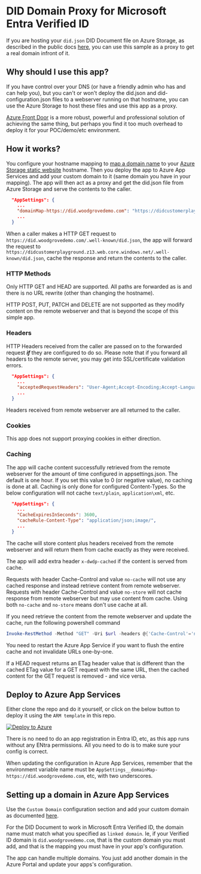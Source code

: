 # DID Domain Proxy for Microsoft Entra Verified ID

If you are hosting your `did.json` DID Document file on Azure Storage, as described in the public docs [here](https://learn.microsoft.com/en-us/entra/verified-id/how-to-dnsbind#linked-domain-made-easy-for-developers), you can use this sample as a proxy to get a real domain infront of it.

## Why should I use this app?

If you have control over your DNS (or have a friendly admin who has and can help you), but you can't or won't deploy the did.json and did-configuration.json files to a webserver 
running on that hostname, you can use the Azure Storage to host these files and use this app as a proxy.

[Azure Front Door](https://learn.microsoft.com/en-us/azure/storage/blobs/storage-custom-domain-name?tabs=azure-portal#map-a-custom-domain-with-https-enabled) is a more robust, powerful and professional solution of achieving the same thing, but perhaps you find it too much overhead to deploy it for your POC/demo/etc environment.

## How it works?

You configure your hostname mapping to [map a domain name](https://learn.microsoft.com/en-us/azure/app-service/app-service-web-tutorial-custom-domain) to your [Azure Storage static website](https://learn.microsoft.com/en-us/azure/storage/blobs/storage-blob-static-website) hostname. Then you deploy the app to Azure App Services and add your custom domain to it (same domain you have in your mapping).
The app will then act as a proxy and get the did.json file from Azure Storage and serve the contents to the caller.

```JSON
  "AppSettings": {
    ...
    "domainMap-https://did.woodgrovedemo.com": "https://didcustomerplayground.z13.web.core.windows.net",
    ...
  }

``` 

When a caller makes a HTTP GET request to `https://did.woodgrovedemo.com/.well-known/did.json`, the app will forward the request to `https://didcustomerplayground.z13.web.core.windows.net/.well-known/did.json`, 
cache the response and return the contents to the caller.

### HTTP Methods

Only HTTP GET and HEAD are supported. All paths are forwarded as is and there is no URL rewrite (other than changing the hostname).

HTTP POST, PUT, PATCH and DELETE are not supported as they modify content on the remote webserver 
and that is beyond the scope of this simple app.

### Headers

HTTP Headers received from the caller are passed on to the forwarded request ***if*** they are configured to do so. 
Please note that if you forward all headers to the remote server, you may get into SSL/certificate validation errors.

```JSON
  "AppSettings": {
    ...
    "acceptedRequestHeaders": "User-Agent;Accept-Encoding;Accept-Language"
    ...
  }

```

Headers received from remote webserver are all returned to the caller.

### Cookies

This app does not support proxying cookies in either direction.

### Caching

The app will cache content successfully retrieved from the remote webserver for the amount of time configured in appsettings.json. The default is one hour.
If you set this value to 0 (or negative value), no caching is done at all.
Caching is only done for configured Content-Types. So the below configuration will not cache `text/plain`, `application\xml`, etc.

```JSON
  "AppSettings": {
    ...
    "CacheExpiresInSeconds": 3600,
    "cacheRule-Content-Type": "application/json;image/",
    ...
  }

```

The cache will store content plus headers received from the remote webserver and will return them from cache exactly as they were received.

The app will add extra header `x-dwdp-cached` if the content is served from cache.

Requests with header Cache-Control and value `no-cache` will not use any cached response and instead retrieve content from remote webserver. 
Requests with header Cache-Control and value `no-store` will not cache response from remote webserver but may use content from cache. 
Using both `no-cache` and `no-store` means don't use cache at all.

If you need retrieve the content from the remote webserver and update the cache, run the following powershell command

```Powershell
Invoke-RestMethod -Method "GET" -Uri $url -headers @{'Cache-Control'='no-cache'}
```

You need to restart the Azure App Service if you want to flush the entire cache and not invalidate URLs one-by-one. 

If a HEAD request returns an ETag header value that is different than the cached ETag value for a GET request with the same URL, 
then the cached content for the GET request is removed - and vice versa.

## Deploy to Azure App Services

Either clone the repo and do it yourself, or click on the below button to deploy it using the `ARM template` in this repo.

[![Deploy to Azure](https://aka.ms/deploytoazurebutton)](https://portal.azure.com/#create/Microsoft.Template/uri/https%3A%2F%2Fraw.githubusercontent.com%2Fcljung%2Fdid-samples%2Fmain%2FDidWebDomainProxy%2FARMTemplate%2Ftemplate.json)

There is no need to do an app registration in Entra ID, etc, as this app runs without any ENtra permissions. 
All you need to do is to make sure your config is correct.

When updating the configuration in Azure App Services, remember that the environment variable name must be `AppSettings__domainMap-https://did.woodgrovedemo.com`, etc, with two underscores.

## Setting up a domain in Azure App Services

Use the `Custom Domain` configuration section and add your custom domain as documented [here](https://learn.microsoft.com/en-us/azure/app-service/app-service-web-tutorial-custom-domain).

For the DID Document to work in Microsoft Entra Verified ID, the domain name must match what you specified as `linked domain`. 
Ie, if your Verified ID domain is `did.woodgrovedemo.com`, that is the custom domain you must add, and that is the mapping you must have in your app's configuration.

The app can handle multiple domains. You just add another domain in the Azure Portal and update your apps's configuration.
